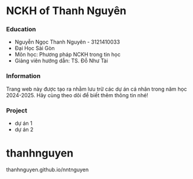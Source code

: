 # NCKH of Thanh Nguyên
### Education
- Nguyễn Ngọc Thanh Nguyên - 3121410033
- Đại Học Sài Gòn
- Môn học: Phương pháp NCKH trong tin học
- Giảng viên hướng dẫn: TS. Đỗ Như Tài

### Information 
  Trang web này được tạo ra nhằm lưu trữ các dự án cá nhân trong năm học 2024-2025. 
  Hãy cùng theo dõi để biết thêm thông tin nhé!
  
### Project
- dự án 1
- dự án 2

# thanhnguyen
thanhnguyen.github.io/nntnguyen
